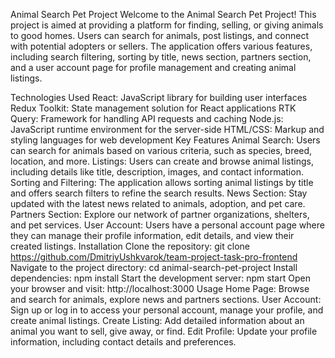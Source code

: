 Animal Search Pet Project
Welcome to the Animal Search Pet Project! This project is aimed at providing a platform for finding, selling, or giving animals to good homes. Users can search for animals, post listings, and connect with potential adopters or sellers. The application offers various features, including search filtering, sorting by title, news section, partners section, and a user account page for profile management and creating animal listings.

Technologies Used
React: JavaScript library for building user interfaces
Redux Toolkit: State management solution for React applications
RTK Query: Framework for handling API requests and caching
Node.js: JavaScript runtime environment for the server-side
HTML/CSS: Markup and styling languages for web development
Key Features
Animal Search: Users can search for animals based on various criteria, such as species, breed, location, and more.
Listings: Users can create and browse animal listings, including details like title, description, images, and contact information.
Sorting and Filtering: The application allows sorting animal listings by title and offers search filters to refine the search results.
News Section: Stay updated with the latest news related to animals, adoption, and pet care.
Partners Section: Explore our network of partner organizations, shelters, and pet services.
User Account: Users have a personal account page where they can manage their profile information, edit details, and view their created listings.
Installation
Clone the repository: git clone https://github.com/DmitriyUshkvarok/team-project-task-pro-frontend
Navigate to the project directory: cd animal-search-pet-project
Install dependencies: npm install
Start the development server: npm start
Open your browser and visit: http://localhost:3000
Usage
Home Page: Browse and search for animals, explore news and partners sections.
User Account: Sign up or log in to access your personal account, manage your profile, and create animal listings.
Create Listing: Add detailed information about an animal you want to sell, give away, or find.
Edit Profile: Update your profile information, including contact details and preferences.
